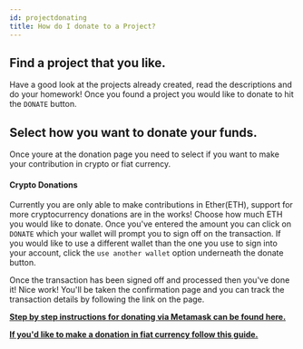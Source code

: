 ```yaml
---
id: projectdonating
title: How do I donate to a Project?
---
```


## Find a project that you like.
Have a good look at the projects already created, read the descriptions and do your homework! Once you found a project you would like to donate to hit the `DONATE` button.

## Select how you want to donate your funds.
Once youre at the donation page you need to select if you want to make your contribution in crypto or fiat currency.

#### Crypto Donations
Currently you are only able to make contributions in Ether(ETH), support for more cryptocurrency donations are in the works! Choose how much ETH you would like to donate. Once you've entered the amount you can click on `DONATE` which your wallet will prompt you to sign off on the transaction. If you would like to use a different wallet than the one you use to sign into your account, click the `use another wallet` option underneath the donate button.

Once the transaction has been signed off and processed then you've done it! Nice work! You'll be taken the confirmation page and you can track the transaction details by following the link on the page.

**[Step by step instructions for donating via Metamask can be found here.](./donatingmetamask.md)**

**[If you'd like to make a donation in fiat currency follow this guide.](./torusonramp.md)**
